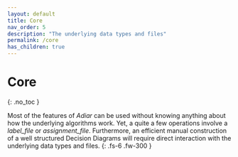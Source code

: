 ```yaml
---
layout: default
title: Core
nav_order: 5
description: "The underlying data types and files"
permalink: /core
has_children: true
---
```


# Core
{: .no_toc }

Most of the features of *Adiar* can be used without knowing anything about how
the underlying algorithms work. Yet, a quite a few operations involve a
*label_file* or *assignment_file*. Furthermore, an efficient manual construction
of a well structured Decision Diagrams will require direct interaction with the
underlying data types and files.
{: .fs-6 .fw-300 }
